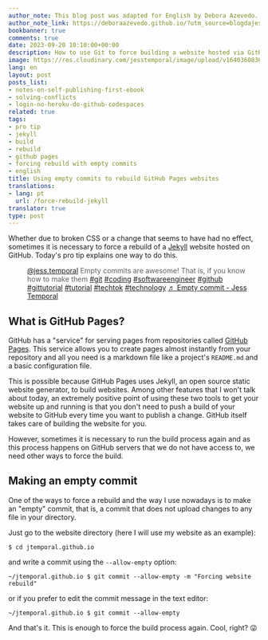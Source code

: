 ```yaml
---
author_note: This blog post was adapted for English by Debora Azevedo.
author_note_link: https://deboraazevedo.github.io/?utm_source=blogdajess
bookbanner: true
comments: true
date: 2023-09-20 10:10:00+00:00
description: How to use Git to force building a website hosted via GitHub Pages
image: https://res.cloudinary.com/jesstemporal/image/upload/v1640360836/covers/pro_tip_voc9gk.png
lang: en
layout: post
posts_list:
- notes-on-self-publishing-first-ebook
- solving-conflicts
- login-no-heroku-do-github-codespaces
related: true
tags:
- pro tip
- jekyll
- build
- rebuild
- github pages
- forcing rebuild with empty commits
- english
title: Using empty commits to rebuild GitHub Pages websites
translations:
- lang: pt
  url: /force-rebuild-jekyll
translator: true
type: post
---
```



Whether due to broken CSS or a change that seems to have had no effect, sometimes it is necessary to force a rebuild of a [Jekyll](https://jekyllrb.com/) website hosted on GitHub. Today's pro tip explains one way to do this.

<blockquote class="tiktok-embed" cite="https://www.tiktok.com/@jess.temporal/video/7276637697509199110" data-video-id="7276637697509199110" style="max-width: 605px;min-width: 325px;border-left: 5px #1bacaf" >
  <section>
    <a target="_blank" title="@jess.temporal" href="https://www.tiktok.com/@jess.temporal?refer=embed">@jess.temporal</a> Empty commits are awesome! That is, if you know how to make them <a title="git" target="_blank" href="https://www.tiktok.com/tag/git?refer=embed">#git</a> <a title="coding" target="_blank" href="https://www.tiktok.com/tag/coding?refer=embed">#coding</a> <a title="softwareengineer" target="_blank" href="https://www.tiktok.com/tag/softwareengineer?refer=embed">#softwareengineer</a> <a title="github" target="_blank" href="https://www.tiktok.com/tag/github?refer=embed">#github</a> <a title="gittutorial" target="_blank" href="https://www.tiktok.com/tag/gittutorial?refer=embed">#gittutorial</a> <a title="tutorial" target="_blank" href="https://www.tiktok.com/tag/tutorial?refer=embed">#tutorial</a> <a title="techtok" target="_blank" href="https://www.tiktok.com/tag/techtok?refer=embed">#techtok</a> <a title="technology" target="_blank" href="https://www.tiktok.com/tag/technology?refer=embed">#technology</a> <a target="_blank" title="♬ Empty commit - Jess Temporal" href="https://www.tiktok.com/music/Empty-commit-7276637716422413061?refer=embed">♬ Empty commit - Jess Temporal</a>
  </section>
</blockquote>
<script async src="https://www.tiktok.com/embed.js"></script>

## What is GitHub Pages?

GitHub has a "service" for serving pages from repositories called [GitHub Pages](https://pages.github.com/). This service allows you to create pages almost instantly from your repository and all you need is a markdown file like a project's `README.md` and a basic configuration file.

This is possible because GitHub Pages uses Jekyll, an open source static website generator, to build websites. Among other features that I won't talk about today, an extremely positive point of using these two tools to get your website up and running is that you don't need to push a build of your website to GitHub every time you want to publish a change. GitHub itself takes care of building the website for you.

However, sometimes it is necessary to run the build process again and as this process happens on GitHub servers that we do not have access to, we need other ways to force the build.

## Making an empty commit  

One of the ways to force a rebuild and the way I use nowadays is to make an "empty" commit, that is, a commit that does not upload changes to any file in your directory.

Just go to the website directory (here I will use my website as an example):

~~~ console
$ cd jtemporal.github.io
~~~

and write a commit using the `--allow-empty` option:

~~~ console
~/jtemporal.github.io $ git commit --allow-empty -m "Forcing website rebuild"
~~~

or if you prefer to edit the commit message in the text editor:

~~~ console
~/jtemporal.github.io $ git commit --allow-empty
~~~

And that's it. This is enough to force the build process again. Cool, right? 😜
